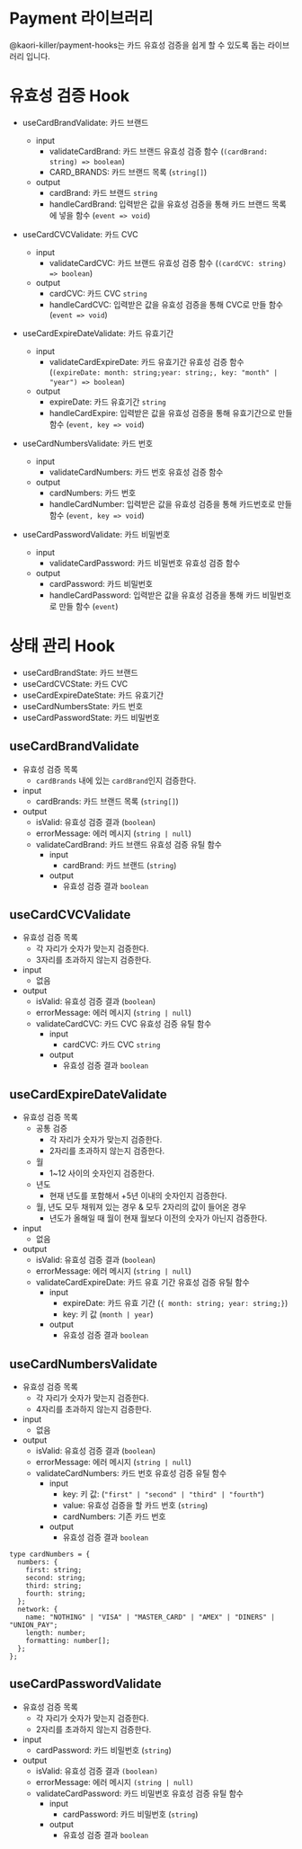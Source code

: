 # Payment 라이브러리

@kaori-killer/payment-hooks는 카드 유효성 검증을 쉽게 할 수 있도록 돕는 라이브러리 입니다.

# 유효성 검증 Hook

- useCardBrandValidate: 카드 브랜드

  - input
    - validateCardBrand: 카드 브랜드 유효성 검증 함수 (`(cardBrand: string) => boolean`)
    - CARD_BRANDS: 카드 브랜드 목록 (`string[]`)
  - output
    - cardBrand: 카드 브랜드 `string`
    - handleCardBrand: 입력받은 값을 유효성 검증을 통해 카드 브랜드 목록에 넣을 함수 (`event => void`)

- useCardCVCValidate: 카드 CVC

  - input
    - validateCardCVC: 카드 브랜드 유효성 검증 함수 (`(cardCVC: string) => boolean`)
  - output
    - cardCVC: 카드 CVC `string`
    - handleCardCVC: 입력받은 값을 유효성 검증을 통해 CVC로 만들 함수 (`event => void`)

- useCardExpireDateValidate: 카드 유효기간

  - input
    - validateCardExpireDate: 카드 유효기간 유효성 검증 함수 (`(expireDate: month: string;year: string;, key: "month" | "year") => boolean`)
  - output
    - expireDate: 카드 유효기간 `string`
    - handleCardExpire: 입력받은 값을 유효성 검증을 통해 유효기간으로 만들 함수 (`event, key => void`)

- useCardNumbersValidate: 카드 번호

  - input
    - validateCardNumbers: 카드 번호 유효성 검증 함수
  - output
    - cardNumbers: 카드 번호
    - handleCardNumber: 입력받은 값을 유효성 검증을 통해 카드번호로 만들 함수 (`event, key => void`)

- useCardPasswordValidate: 카드 비밀번호

  - input
    - validateCardPassword: 카드 비밀번호 유효성 검증 함수
  - output
    - cardPassword: 카드 비밀번호
    - handleCardPassword: 입력받은 값을 유효성 검증을 통해 카드 비밀번호로 만들 함수 (`event`)

# 상태 관리 Hook

- useCardBrandState: 카드 브랜드
- useCardCVCState: 카드 CVC
- useCardExpireDateState: 카드 유효기간
- useCardNumbersState: 카드 번호
- useCardPasswordState: 카드 비밀번호

## useCardBrandValidate

- 유효성 검증 목록
  - `cardBrands` 내에 있는 `cardBrand`인지 검증한다.
- input
  - cardBrands: 카드 브랜드 목록 (`string[]`)
- output
  - isValid: 유효성 검증 결과 (`boolean`)
  - errorMessage: 에러 메시지 (`string | null`)
  - validateCardBrand: 카드 브랜드 유효성 검증 유틸 함수
    - input
      - cardBrand: 카드 브랜드 (`string`)
    - output
      - 유효성 검증 결과 `boolean`

## useCardCVCValidate

- 유효성 검증 목록
  - 각 자리가 숫자가 맞는지 검증한다.
  - 3자리를 초과하지 않는지 검증한다.
- input
  - 없음
- output
  - isValid: 유효성 검증 결과 (`boolean`)
  - errorMessage: 에러 메시지 (`string | null`)
  - validateCardCVC: 카드 CVC 유효성 검증 유틸 함수
    - input
      - cardCVC: 카드 CVC `string`
    - output
      - 유효성 검증 결과 `boolean`

## useCardExpireDateValidate

- 유효성 검증 목록
  - 공통 검증
    - 각 자리가 숫자가 맞는지 검증한다.
    - 2자리를 초과하지 않는지 검증한다.
  - 월
    - 1~12 사이의 숫자인지 검증한다.
  - 년도
    - 현재 년도를 포함해서 +5년 이내의 숫자인지 검증한다.
  - 월, 년도 모두 채워져 있는 경우 & 모두 2자리의 값이 들어온 경우
    - 년도가 올해일 때 월이 현재 월보다 이전의 숫자가 아닌지 검증한다.
- input
  - 없음
- output
  - isValid: 유효성 검증 결과 (`boolean`)
  - errorMessage: 에러 메시지 (`string | null`)
  - validateCardExpireDate: 카드 유효 기간 유효성 검증 유틸 함수
    - input
      - expireDate: 카드 유효 기간 (`{ month: string; year: string;}`)
      - key: 키 값 (`month | year`)
    - output
      - 유효성 검증 결과 `boolean`

## useCardNumbersValidate

- 유효성 검증 목록
  - 각 자리가 숫자가 맞는지 검증한다.
  - 4자리를 초과하지 않는지 검증한다.
- input
  - 없음
- output
  - isValid: 유효성 검증 결과 (`boolean`)
  - errorMessage: 에러 메시지 (`string | null`)
  - validateCardNumbers: 카드 번호 유효성 검증 유틸 함수
    - input
      - key: 키 값: (`"first" | "second" | "third" | "fourth"`)
      - value: 유효성 검증을 할 카드 번호 (`string`)
      - cardNumbers: 기존 카드 번호
    - output
      - 유효성 검증 결과 `boolean`

```tsx
type cardNumbers = {
  numbers: {
    first: string;
    second: string;
    third: string;
    fourth: string;
  };
  network: {
    name: "NOTHING" | "VISA" | "MASTER_CARD" | "AMEX" | "DINERS" | "UNION_PAY";
    length: number;
    formatting: number[];
  };
};
```

## useCardPasswordValidate

- 유효성 검증 목록
  - 각 자리가 숫자가 맞는지 검증한다.
  - 2자리를 초과하지 않는지 검증한다.
- input
  - cardPassword: 카드 비밀번호 (`string`)
- output
  - isValid: 유효성 검증 결과 `(boolean)`
  - errorMessage: 에러 메시지 `(string | null)`
  - validateCardPassword: 카드 비밀번호 유효성 검증 유틸 함수
    - input
      - cardPassword: 카드 비밀번호 (`string`)
    - output
      - 유효성 검증 결과 `boolean`

